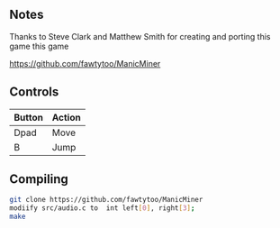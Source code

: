 ## Notes
Thanks to Steve Clark and Matthew Smith for creating and porting this game this game

https://github.com/fawtytoo/ManicMiner


## Controls

| Button | Action |
|--|--|
| Dpad | Move |
| B | Jump |

## Compiling

```bash
git clone https://github.com/fawtytoo/ManicMiner
modiify src/audio.c to  int left[0], right[3];
make
```